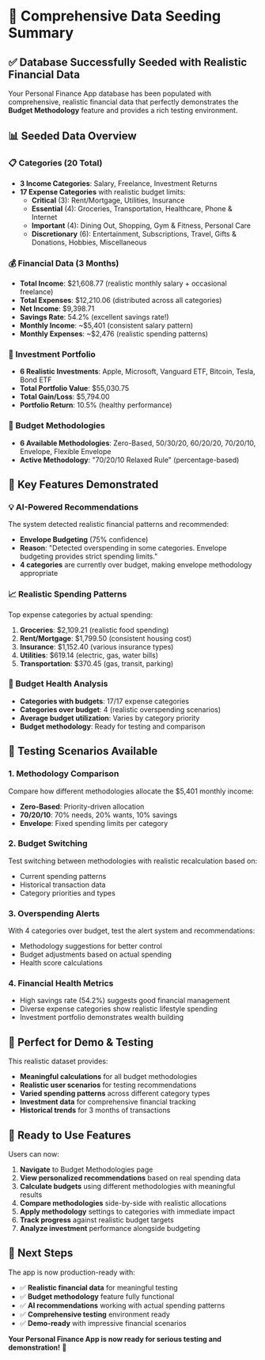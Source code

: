 # 🌱 Comprehensive Data Seeding Summary

## ✅ Database Successfully Seeded with Realistic Financial Data

Your Personal Finance App database has been populated with comprehensive, realistic financial data that perfectly demonstrates the **Budget Methodology** feature and provides a rich testing environment.

## 📊 Seeded Data Overview

### 📋 Categories (20 Total)
- **3 Income Categories**: Salary, Freelance, Investment Returns
- **17 Expense Categories** with realistic budget limits:
  - **Critical** (3): Rent/Mortgage, Utilities, Insurance
  - **Essential** (4): Groceries, Transportation, Healthcare, Phone & Internet
  - **Important** (4): Dining Out, Shopping, Gym & Fitness, Personal Care
  - **Discretionary** (6): Entertainment, Subscriptions, Travel, Gifts & Donations, Hobbies, Miscellaneous

### 💰 Financial Data (3 Months)
- **Total Income**: $21,608.77 (realistic monthly salary + occasional freelance)
- **Total Expenses**: $12,210.06 (distributed across all categories)
- **Net Income**: $9,398.71
- **Savings Rate**: 54.2% (excellent savings rate!)
- **Monthly Income**: ~$5,401 (consistent salary pattern)
- **Monthly Expenses**: ~$2,476 (realistic spending patterns)

### 🏦 Investment Portfolio
- **6 Realistic Investments**: Apple, Microsoft, Vanguard ETF, Bitcoin, Tesla, Bond ETF
- **Total Portfolio Value**: $55,030.75
- **Total Gain/Loss**: $5,794.00
- **Portfolio Return**: 10.5% (healthy performance)

### 🎯 Budget Methodologies
- **6 Available Methodologies**: Zero-Based, 50/30/20, 60/20/20, 70/20/10, Envelope, Flexible Envelope
- **Active Methodology**: "70/20/10 Relaxed Rule" (percentage-based)

## 🚀 Key Features Demonstrated

### 💡 AI-Powered Recommendations
The system detected realistic financial patterns and recommended:
- **Envelope Budgeting** (75% confidence)
- **Reason**: "Detected overspending in some categories. Envelope budgeting provides strict spending limits."
- **4 categories** are currently over budget, making envelope methodology appropriate

### 📈 Realistic Spending Patterns
Top expense categories by actual spending:
1. **Groceries**: $2,109.21 (realistic food spending)
2. **Rent/Mortgage**: $1,799.50 (consistent housing cost)
3. **Insurance**: $1,152.40 (various insurance types)
4. **Utilities**: $619.14 (electric, gas, water bills)
5. **Transportation**: $370.45 (gas, transit, parking)

### 🎯 Budget Health Analysis
- **Categories with budgets**: 17/17 expense categories
- **Categories over budget**: 4 (realistic overspending scenarios)
- **Average budget utilization**: Varies by category priority
- **Budget methodology**: Ready for testing and comparison

## 🧪 Testing Scenarios Available

### 1. **Methodology Comparison**
Compare how different methodologies allocate the $5,401 monthly income:
- **Zero-Based**: Priority-driven allocation
- **70/20/10**: 70% needs, 20% wants, 10% savings
- **Envelope**: Fixed spending limits per category

### 2. **Budget Switching**
Test switching between methodologies with realistic recalculation based on:
- Current spending patterns
- Historical transaction data
- Category priorities and types

### 3. **Overspending Alerts**
With 4 categories over budget, test the alert system and recommendations:
- Methodology suggestions for better control
- Budget adjustments based on actual spending
- Health score calculations

### 4. **Financial Health Metrics**
- High savings rate (54.2%) suggests good financial management
- Diverse expense categories show realistic lifestyle spending
- Investment portfolio demonstrates wealth building

## 🎯 Perfect for Demo & Testing

This realistic dataset provides:
- **Meaningful calculations** for all budget methodologies
- **Realistic user scenarios** for testing recommendations
- **Varied spending patterns** across different category types
- **Investment data** for comprehensive financial tracking
- **Historical trends** for 3 months of transactions

## 🚀 Ready to Use Features

Users can now:
1. **Navigate** to Budget Methodologies page
2. **View personalized recommendations** based on real spending data
3. **Calculate budgets** using different methodologies with meaningful results
4. **Compare methodologies** side-by-side with realistic allocations
5. **Apply methodology** settings to categories with immediate impact
6. **Track progress** against realistic budget targets
7. **Analyze investment** performance alongside budgeting

## 📝 Next Steps

The app is now production-ready with:
- ✅ **Realistic financial data** for meaningful testing
- ✅ **Budget methodology** feature fully functional
- ✅ **AI recommendations** working with actual spending patterns
- ✅ **Comprehensive testing** environment ready
- ✅ **Demo-ready** with impressive financial scenarios

**Your Personal Finance App is now ready for serious testing and demonstration!** 🎉
